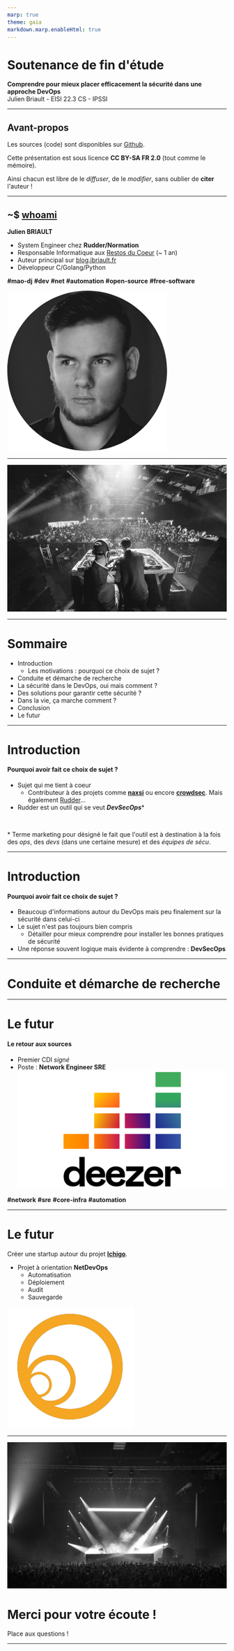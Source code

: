```yaml
---
marp: true
theme: gaia
markdown.marp.enableHtml: true
---
```


<style>
    section {
    background-color: #fefefe;
    color: #333;
    }
    img[alt~="center"] {
    display: block;
    margin: 0 auto;
    }
    blockquote {
    background: #ffedcc;
    border-left: 10px solid #d1bf9d;
    margin: 1.5em 10px;
    padding: 0.5em 10px;
    }
    blockquote:before{
    content: unset;
    }
    blockquote:after{
    content: unset;
    }
</style>

<!-- _class: lead -->
<!-- paginate: false --->
<!-- header: "" -->

# Soutenance de fin d'étude
**Comprendre pour mieux placer efficacement la sécurité dans une approche DevOps**
<br>
Julien Briault - EISI 22.3 CS - IPSSI

---
<!-- paginate: true --->
<!-- header: _IPSSI/Normation_  -->
## Avant-propos

Les sources (code) sont disponibles sur [Github](https://github.com/julienbriault/presentation).

Cette présentation est sous licence **CC BY-SA FR 2.0** (tout comme le mémoire).

Ainsi chacun est libre de le *diffuser*, de le *modifier*, sans oublier de **citer** l'auteur !

---

## ~$ [whoami](https://blog.jbriault.fr/whoami/)

**Julien BRIAULT**

- System Engineer chez **Rudder/Normation**
- Responsable Informatique aux [Restos du Coeur](https://www.restosducoeur.org/) (~ 1 an)
- Auteur principal sur [blog.jbriault.fr](https://blog.jbriault.fr)
- Développeur C/Golang/Python

**#mao-dj** **#dev** **#net** **#automation** **#open-source** **#free-software**

![bg fit right:40%](img/julien.png)

---
<!-- header: "" -->
![bg](img/set.png)


---
<!-- header: _IPSSI/Normation_  -->
# Sommaire

- Introduction
  - Les motivations : pourquoi ce choix de sujet ?
- Conduite et démarche de recherche
- La sécurité dans le DevOps, oui mais comment ?
- Des solutions pour garantir cette sécurité ?
- Dans la vie, ça marche comment ?
- Conclusion
- Le futur

---

# Introduction

#### Pourquoi avoir fait ce choix de sujet ?

- Sujet qui me tient à coeur
  - Contributeur à des projets comme [**naxsi**](https://github.com/nbs-system/naxsi) ou encore [**crowdsec**](https://github.com/crowdsecurity/crowdsec). Mais également [Rudder](https://www.rudder.io/)...
- Rudder est un outil qui se veut ***DevSecOps***\*
<br>

\* Terme marketing pour désigné le fait que l'outil est à destination à la fois des *ops*, des *devs* (dans une certaine mesure) et des *équipes de sécu*.

---

# Introduction

#### Pourquoi avoir fait ce choix de sujet ?

- Beaucoup d'informations autour du DevOps mais peu finalement sur la sécurité dans celui-ci
- Le sujet n'est pas toujours bien compris
  - Détailler pour mieux comprendre pour installer les bonnes pratiques de sécurité
- Une réponse souvent logique mais évidente à comprendre : **DevSecOps**
---

# Conduite et démarche de recherche
---

# Le futur
#### Le retour aux sources

- Premier CDI *signé*
- Poste : **Network Engineer SRE** ![bg fit right:40%](img/deezer.png)

**#network** **#sre** **#core-infra** **#automation**

---
# Le futur

Créer une startup autour du projet [**Ichigo**](https://github.com/ichigoproject).

- Projet à orientation **NetDevOps**
  - Automatisation
  - Déploiement
  - Audit
  - Sauvegarde

![bg fit right:40%](img/ichigo.png)

---
<!-- header: "" -->
![bg left:33%](img/set-2.jpg)
<br>
# Merci pour votre écoute !
Place aux questions !

---
